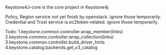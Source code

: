Keystone4J-core is the core project in Keystone4j

Policy, Region service not yet finish by openstack. ignore those temporarily.
Credential and Trust service is ec2token-related. ignore those temporarily.

Todo:
1.keystone.common.controller.wrap_member(links)
2.keystone.common.controller.wrap_collection(links)
3.keystone.common.controller.build_driver_hints
4.keystone.catalog.backends.get_v3_catalog